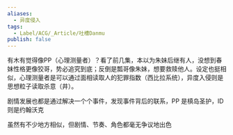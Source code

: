 ```yaml
---
aliases:
  - 异度侵入
tags:
  - Label/ACG/_Article/吐槽Danmu
publish: false
---
```


有木有觉得像PP（心理测量者）？看了前几集，本以为朱妹后继有人，没想到春妹性格更像狡哥，势必追究到底；反倒是瓢哥像朱妹，想要救赎他人。设定也挺相似，心理测量者是可以通过面相读取人的犯罪指数（西比拉系统），异度入侵则是思想粒子读取杀意（井）。

剧情发展也都是通过解决一个个事件，发现事件背后的联系，PP 是槙岛圣护，ID 则是约翰沃克

虽然有不少地方相似，但剧情、节奏、角色都毫无争议地出色
